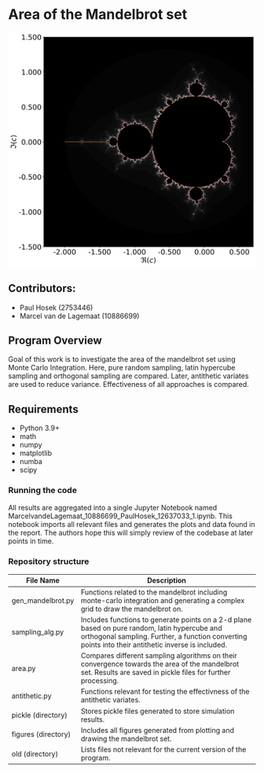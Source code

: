# Area of the Mandelbrot set

![alt text](figures/mandelbrot_final.svg)
## Contributors:

* Paul Hosek (2753446)
* Marcel van de Lagemaat (10886699)

## Program Overview
Goal of this work is to investigate the area of the mandelbrot set using Monte Carlo Integration.
Here, pure random sampling, latin hypercube sampling and orthogonal sampling are compared.
Later, antithetic variates are used to reduce variance.
Effectiveness of all approaches is compared.

## Requirements
* Python 3.9+
* math
* numpy
* matplotlib
* numba
* scipy


### Running the code

All results are aggregated into a single Jupyter Notebook named MarcelvandeLagemaat_10886699_PaulHosek_12637033_1.ipynb.
This notebook imports all relevant files and generates the plots and data found in the report.
The authors hope this will simply review of the codebase at later points in time.

### Repository structure


| File Name           | Description                                                                                                                                                                                          |
|---------------------|------------------------------------------------------------------------------------------------------------------------------------------------------------------------------------------------------|
| gen_mandelbrot.py   | Functions related to the mandelbrot including monte-carlo integration and generating a complex grid to draw the mandelbrot on.                                                                       |
| sampling_alg.py     | Includes functions to generate points on a 2-d plane based on pure random, latin hypercube and orthogonal sampling. Further, a function converting points into their antithetic inverse is included. |
| area.py             | Compares different sampling algorithms on their convergence towards the area of the mandelbrot set. Results are saved in pickle files for further processing.    
| antithetic.py  | Functions relevant for testing the effectivness of the antithetic variates.                                                                                                                                  |
| pickle (directory)  | Stores pickle files generated to store simulation results.                                                                                                                                    |
| figures (directory) | Includes all figures generated from plotting and drawing the mandelbrot set. |                                                                                                                        |
| old (directory)  | Lists files not relevant for the current version of the program.                                                                                                                                     |
